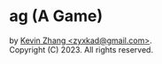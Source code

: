 
# ag (A Game)

by [Kevin Zhang \<zyxkad@gmail.com\>](mailto:zyxkad@gmail.com).  
Copyright (C) 2023. All rights reserved.

